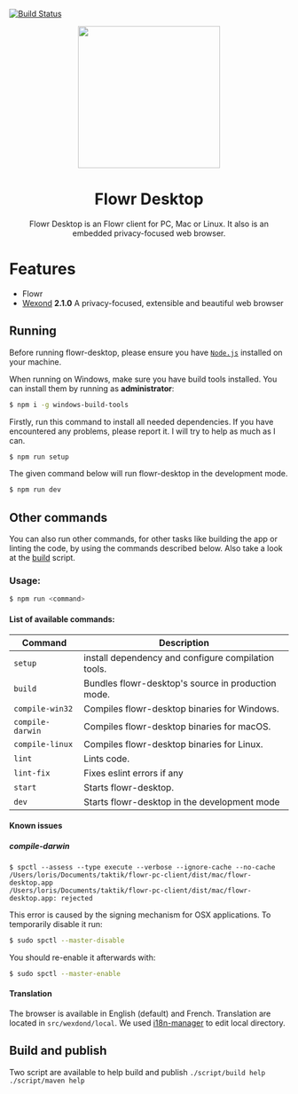 [![Build Status](https://travis-ci.com/taktik/flowr-desktop.svg?branch=base)](https://travis-ci.com/taktik/flowr-desktop)
<p align="center">
  <img src="static/app-icons/icon.png" width="256">
</p>

<div align="center">
  <h1>Flowr Desktop</h1>

Flowr Desktop is an Flowr client for PC, Mac or Linux. It also is an embedded privacy-focused web browser.

</div>

# Features

- Flowr
- [Wexond](https://github.com/wexond/wexond)  **2.1.0** A privacy-focused, extensible and beautiful web browser

## Running

Before running flowr-desktop, please ensure you have [`Node.js`](https://nodejs.org/en/) installed on your machine.

When running on Windows, make sure you have build tools installed. You can install them by running as **administrator**:

```bash
$ npm i -g windows-build-tools
```

Firstly, run this command to install all needed dependencies. If you have encountered any problems, please report it. I will try to help as much as I can.

```bash
$ npm run setup
```

The given command below will run flowr-desktop in the development mode.

```bash
$ npm run dev
```

## Other commands

You can also run other commands, for other tasks like building the app or linting the code, by using the commands described below.
Also take a look at the [build](#build) script.

### Usage:

```bash
$ npm run <command>
```

#### List of available commands:

| Command          | Description                                 |
| ---------------- | ------------------------------------------- |
| `setup`          | install dependency and configure compilation tools. |
| `build`          | Bundles flowr-desktop's source in production mode. |
| `compile-win32`  | Compiles flowr-desktop binaries for Windows.       |
| `compile-darwin` | Compiles flowr-desktop binaries for macOS.         |
| `compile-linux`  | Compiles flowr-desktop binaries for Linux.         |
| `lint`           | Lints code.                                          |
| `lint-fix`       | Fixes eslint errors if any                           |
| `start`          | Starts flowr-desktop.                              |
| `dev`            | Starts flowr-desktop in the development mode       |

#### Known issues

##### compile-darwin

```
$ spctl --assess --type execute --verbose --ignore-cache --no-cache /Users/loris/Documents/taktik/flowr-pc-client/dist/mac/flowr-desktop.app
/Users/loris/Documents/taktik/flowr-pc-client/dist/mac/flowr-desktop.app: rejected
```

This error is caused by the signing mechanism for OSX applications. To temporarily disable it run:

```bash
$ sudo spctl --master-disable
```

You should re-enable it afterwards with:

```bash
$ sudo spctl --master-enable
```

#### Translation

The browser is available in English (default) and French. 
Translation are located in `src/wexdond/local`.
We used [i18n-manager](https://github.com/gilmarsquinelato/i18n-manager) to edit local directory.


## <a id="build"></a> Build and publish

Two script are available to help build and publish
`./script/build help`
`./script/maven help`